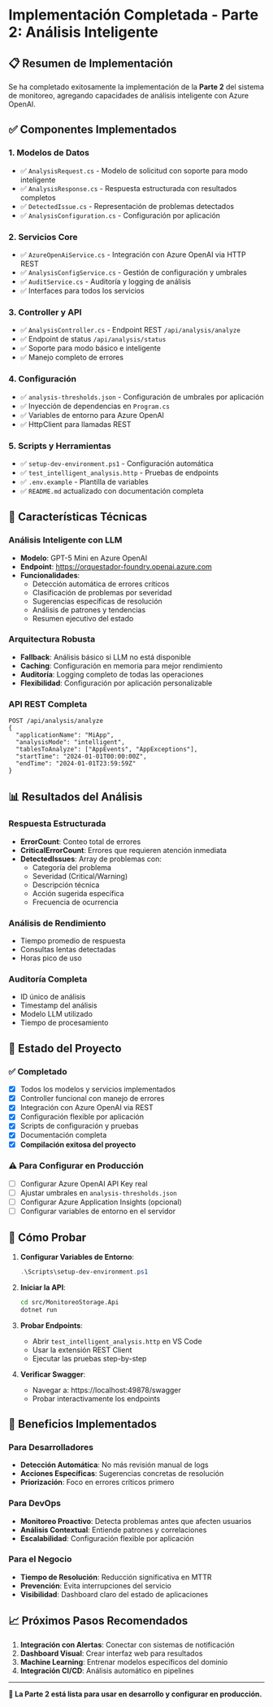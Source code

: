 # Implementación Completada - Parte 2: Análisis Inteligente

## 📋 Resumen de Implementación

Se ha completado exitosamente la implementación de la **Parte 2** del sistema de monitoreo, agregando capacidades de análisis inteligente con Azure OpenAI.

## ✅ Componentes Implementados

### 1. **Modelos de Datos**
- ✅ `AnalysisRequest.cs` - Modelo de solicitud con soporte para modo inteligente
- ✅ `AnalysisResponse.cs` - Respuesta estructurada con resultados completos
- ✅ `DetectedIssue.cs` - Representación de problemas detectados
- ✅ `AnalysisConfiguration.cs` - Configuración por aplicación

### 2. **Servicios Core**
- ✅ `AzureOpenAiService.cs` - Integración con Azure OpenAI via HTTP REST
- ✅ `AnalysisConfigService.cs` - Gestión de configuración y umbrales
- ✅ `AuditService.cs` - Auditoría y logging de análisis
- ✅ Interfaces para todos los servicios

### 3. **Controller y API**
- ✅ `AnalysisController.cs` - Endpoint REST `/api/analysis/analyze`
- ✅ Endpoint de status `/api/analysis/status`
- ✅ Soporte para modo básico e inteligente
- ✅ Manejo completo de errores

### 4. **Configuración**
- ✅ `analysis-thresholds.json` - Configuración de umbrales por aplicación
- ✅ Inyección de dependencias en `Program.cs`
- ✅ Variables de entorno para Azure OpenAI
- ✅ HttpClient para llamadas REST

### 5. **Scripts y Herramientas**
- ✅ `setup-dev-environment.ps1` - Configuración automática
- ✅ `test_intelligent_analysis.http` - Pruebas de endpoints
- ✅ `.env.example` - Plantilla de variables
- ✅ `README.md` actualizado con documentación completa

## 🔧 Características Técnicas

### Análisis Inteligente con LLM
- **Modelo**: GPT-5 Mini en Azure OpenAI
- **Endpoint**: https://orquestador-foundry.openai.azure.com
- **Funcionalidades**:
  - Detección automática de errores críticos
  - Clasificación de problemas por severidad
  - Sugerencias específicas de resolución
  - Análisis de patrones y tendencias
  - Resumen ejecutivo del estado

### Arquitectura Robusta
- **Fallback**: Análisis básico si LLM no está disponible
- **Caching**: Configuración en memoria para mejor rendimiento
- **Auditoría**: Logging completo de todas las operaciones
- **Flexibilidad**: Configuración por aplicación personalizable

### API REST Completa
```http
POST /api/analysis/analyze
{
  "applicationName": "MiApp",
  "analysisMode": "intelligent",
  "tablesToAnalyze": ["AppEvents", "AppExceptions"],
  "startTime": "2024-01-01T00:00:00Z",
  "endTime": "2024-01-01T23:59:59Z"
}
```

## 📊 Resultados del Análisis

### Respuesta Estructurada
- **ErrorCount**: Conteo total de errores
- **CriticalErrorCount**: Errores que requieren atención inmediata
- **DetectedIssues**: Array de problemas con:
  - Categoría del problema
  - Severidad (Critical/Warning)
  - Descripción técnica
  - Acción sugerida específica
  - Frecuencia de ocurrencia

### Análisis de Rendimiento
- Tiempo promedio de respuesta
- Consultas lentas detectadas
- Horas pico de uso

### Auditoría Completa
- ID único de análisis
- Timestamp del análisis
- Modelo LLM utilizado
- Tiempo de procesamiento

## 🚀 Estado del Proyecto

### ✅ Completado
- [x] Todos los modelos y servicios implementados
- [x] Controller funcional con manejo de errores
- [x] Integración con Azure OpenAI via REST
- [x] Configuración flexible por aplicación
- [x] Scripts de configuración y pruebas
- [x] Documentación completa
- [x] **Compilación exitosa del proyecto**

### ⚠️ Para Configurar en Producción
- [ ] Configurar Azure OpenAI API Key real
- [ ] Ajustar umbrales en `analysis-thresholds.json`
- [ ] Configurar Azure Application Insights (opcional)
- [ ] Configurar variables de entorno en el servidor

## 🧪 Cómo Probar

1. **Configurar Variables de Entorno**:
   ```powershell
   .\Scripts\setup-dev-environment.ps1
   ```

2. **Iniciar la API**:
   ```bash
   cd src/MonitoreoStorage.Api
   dotnet run
   ```

3. **Probar Endpoints**:
   - Abrir `test_intelligent_analysis.http` en VS Code
   - Usar la extensión REST Client
   - Ejecutar las pruebas step-by-step

4. **Verificar Swagger**:
   - Navegar a: https://localhost:49878/swagger
   - Probar interactivamente los endpoints

## 🎯 Beneficios Implementados

### Para Desarrolladores
- **Detección Automática**: No más revisión manual de logs
- **Acciones Específicas**: Sugerencias concretas de resolución
- **Priorización**: Foco en errores críticos primero

### Para DevOps
- **Monitoreo Proactivo**: Detecta problemas antes que afecten usuarios
- **Análisis Contextual**: Entiende patrones y correlaciones
- **Escalabilidad**: Configuración flexible por aplicación

### Para el Negocio
- **Tiempo de Resolución**: Reducción significativa en MTTR
- **Prevención**: Evita interrupciones del servicio
- **Visibilidad**: Dashboard claro del estado de aplicaciones

## 📈 Próximos Pasos Recomendados

1. **Integración con Alertas**: Conectar con sistemas de notificación
2. **Dashboard Visual**: Crear interfaz web para resultados
3. **Machine Learning**: Entrenar modelos específicos del dominio
4. **Integración CI/CD**: Análisis automático en pipelines

---

**🎉 La Parte 2 está lista para usar en desarrollo y configurar en producción.**
